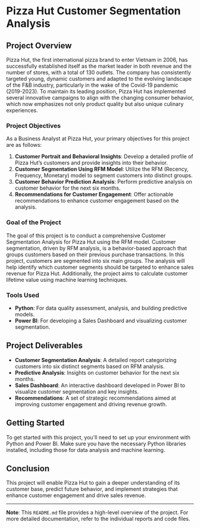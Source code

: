 # Pizza Hut Customer Segmentation Analysis

## Project Overview

Pizza Hut, the first international pizza brand to enter Vietnam in 2006, has successfully established itself as the market leader in both revenue and the number of stores, with a total of 130 outlets. The company has consistently targeted young, dynamic customers and adapted to the evolving landscape of the F&B industry, particularly in the wake of the Covid-19 pandemic (2019-2023). To maintain its leading position, Pizza Hut has implemented several innovative campaigns to align with the changing consumer behavior, which now emphasizes not only product quality but also unique culinary experiences.

### Project Objectives

As a Business Analyst at Pizza Hut, your primary objectives for this project are as follows:

1. **Customer Portrait and Behavioral Insights**: Develop a detailed profile of Pizza Hut’s customers and provide insights into their behavior.
2. **Customer Segmentation Using RFM Model**: Utilize the RFM (Recency, Frequency, Monetary) model to segment customers into distinct groups.
3. **Customer Behavior Prediction Analysis**: Perform predictive analysis on customer behavior for the next six months.
4. **Recommendations for Customer Engagement**: Offer actionable recommendations to enhance customer engagement based on the analysis.

### Goal of the Project

The goal of this project is to conduct a comprehensive Customer Segmentation Analysis for Pizza Hut using the RFM model. Customer segmentation, driven by RFM analysis, is a behavior-based approach that groups customers based on their previous purchase transactions. In this project, customers are segmented into six main groups. The analysis will help identify which customer segments should be targeted to enhance sales revenue for Pizza Hut. Additionally, the project aims to calculate customer lifetime value using machine learning techniques.

### Tools Used

- **Python**: For data quality assessment, analysis, and building predictive models.
- **Power BI**: For developing a Sales Dashboard and visualizing customer segmentation.

## Project Deliverables

- **Customer Segmentation Analysis**: A detailed report categorizing customers into six distinct segments based on RFM analysis.
- **Predictive Analysis**: Insights on customer behavior for the next six months.
- **Sales Dashboard**: An interactive dashboard developed in Power BI to visualize customer segmentation and key insights.
- **Recommendations**: A set of strategic recommendations aimed at improving customer engagement and driving revenue growth.

## Getting Started

To get started with this project, you'll need to set up your environment with Python and Power BI. Make sure you have the necessary Python libraries installed, including those for data analysis and machine learning.

## Conclusion

This project will enable Pizza Hut to gain a deeper understanding of its customer base, predict future behavior, and implement strategies that enhance customer engagement and drive sales revenue.

---

**Note**: This `README.md` file provides a high-level overview of the project. For more detailed documentation, refer to the individual reports and code files.